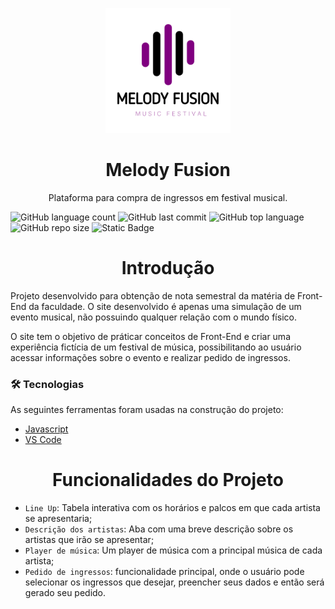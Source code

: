 <p align="center">
  <img width="200" src="imagens/melodyFusion-logo.png">
</p>
<h1 align="center">Melody Fusion</h1>
<p align="center">Plataforma para compra de ingressos em festival musical.</p>

![GitHub language count](https://img.shields.io/github/languages/count/TavinKG/melody-fusion?style=for-the-badge)
![GitHub last commit](https://img.shields.io/github/last-commit/TavinKG/melody-fusion?style=for-the-badge)
![GitHub top language](https://img.shields.io/github/languages/top/TavinKG/melody-fusion?style=for-the-badge)
![GitHub repo size](https://img.shields.io/github/repo-size/TavinKG/melody-fusion?style=for-the-badge)
![Static Badge](https://img.shields.io/badge/STATUS-FINALIZADO-blue?style=for-the-badge)



<h1 align="center">Introdução</h1>
<p>Projeto desenvolvido para obtenção de nota semestral da matéria de Front-End da faculdade. O site desenvolvido é apenas uma simulação de um evento musical, não possuindo qualquer relação com o mundo físico.</p>
<p>O site tem o objetivo de práticar conceitos de Front-End e criar uma experiência fictícia de um festival de música, possibilitando ao usuário acessar informações sobre o evento e realizar pedido de ingressos.</p>

### 🛠 Tecnologias

As seguintes ferramentas foram usadas na construção do projeto:

- [Javascript](https://developer.mozilla.org/en-US/docs/Web/JavaScript)
- [VS Code](https://code.visualstudio.com/)

<h1 align="center">Funcionalidades do Projeto</h1>

- `Line Up`: Tabela interativa com os horários e palcos em que cada artista se apresentaria;
- `Descrição dos artistas`: Aba com uma breve descrição sobre os artistas que irão se apresentar;
- `Player de música`: Um player de música com a principal música de cada artista;
- `Pedido de ingressos`: funcionalidade principal, onde o usuário pode selecionar os ingressos que desejar, preencher seus dados e então será gerado seu pedido.
